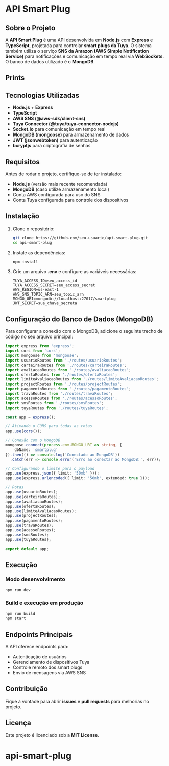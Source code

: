 # API Smart Plug

## Sobre o Projeto
A **API Smart Plug** é uma API desenvolvida em **Node.js** com **Express** e **TypeScript**, projetada para controlar **smart plugs da Tuya**. O sistema também utiliza o serviço **SNS da Amazon (AWS Simple Notification Service)** para notificações e comunicação em tempo real via **WebSockets**. O banco de dados utilizado é o **MongoDB**.

## Prints


## Tecnologias Utilizadas
- **Node.js** + **Express**
- **TypeScript**
- **AWS SNS (@aws-sdk/client-sns)**
- **Tuya Connector (@tuya/tuya-connector-nodejs)**
- **Socket.io** para comunicação em tempo real
- **MongoDB (mongoose)** para armazenamento de dados
- **JWT (jsonwebtoken)** para autenticação
- **bcryptjs** para criptografia de senhas

## Requisitos
Antes de rodar o projeto, certifique-se de ter instalado:
- **Node.js** (versão mais recente recomendada)
- **MongoDB** (caso utilize armazenamento local)
- Conta AWS configurada para uso do SNS
- Conta Tuya configurada para controle dos dispositivos

## Instalação
1. Clone o repositório:
   ```bash
   git clone https://github.com/seu-usuario/api-smart-plug.git
   cd api-smart-plug
   ```
2. Instale as dependências:
   ```bash
   npm install
   ```
3. Crie um arquivo **.env** e configure as variáveis necessárias:
   ```env
   TUYA_ACCESS_ID=seu_access_id
   TUYA_ACCESS_SECRET=seu_access_secret
   AWS_REGION=us-east-1
   AWS_SNS_TOPIC_ARN=seu_topic_arn
   MONGO_URI=mongodb://localhost:27017/smartplug
   JWT_SECRET=sua_chave_secreta
   ```

## Configuração do Banco de Dados (MongoDB)
Para configurar a conexão com o MongoDB, adicione o seguinte trecho de código no seu arquivo principal:

```typescript
import express from 'express';
import cors from 'cors'; 
import mongoose from 'mongoose';
import usuarioRoutes from './routes/usuarioRoutes';
import carteiraRoutes from './routes/carteiraRoutes';
import avaliacaoRoutes from './routes/avaliacaoRoutes';
import ofertaRoutes from './routes/ofertaRoutes';
import limiteAvaliacaoRoutes from './routes/limiteAvaliacaoRoutes';
import projectRoutes from './routes/projectRoutes';
import pagamentoRoutes from './routes/pagamentoRoutes';
import travaRoutes from './routes/travaRoutes';
import acessoRoutes from './routes/acessoRoutes';
import smsRoutes from './routes/smsRoutes';
import tuyaRoutes from './routes/tuyaRoutes';

const app = express();

// Ativando o CORS para todas as rotas
app.use(cors());

// Conexão com o MongoDB
mongoose.connect(process.env.MONGO_URI as string, {
    dbName: 'smartplug'
}).then(() => console.log('Conectado ao MongoDB'))
  .catch(err => console.error('Erro ao conectar ao MongoDB:', err));

// Configurando o limite para o payload
app.use(express.json({ limit: '50mb' }));
app.use(express.urlencoded({ limit: '50mb', extended: true }));

// Rotas
app.use(usuarioRoutes);
app.use(carteiraRoutes);
app.use(avaliacaoRoutes);
app.use(ofertaRoutes);
app.use(limiteAvaliacaoRoutes);
app.use(projectRoutes);
app.use(pagamentoRoutes);
app.use(travaRoutes);
app.use(acessoRoutes);
app.use(smsRoutes);
app.use(tuyaRoutes);

export default app;
```

## Execução
### Modo desenvolvimento
```bash
npm run dev
```

### Build e execução em produção
```bash
npm run build
npm start
```

## Endpoints Principais
A API oferece endpoints para:
- Autenticação de usuários
- Gerenciamento de dispositivos Tuya
- Controle remoto dos smart plugs
- Envio de mensagens via AWS SNS


## Contribuição
Fique à vontade para abrir **issues** e **pull requests** para melhorias no projeto.

## Licença
Este projeto é licenciado sob a **MIT License**.
# api-smart-plug
